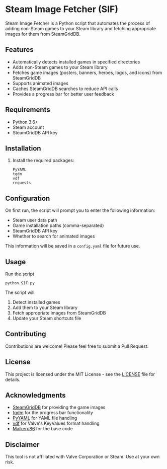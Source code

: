 # Steam Image Fetcher (SIF)

Steam Image Fetcher is a Python script that automates the process of adding non-Steam games to your Steam library and fetching appropriate images for them from SteamGridDB.

## Features

- Automatically detects installed games in specified directories
- Adds non-Steam games to your Steam library
- Fetches game images (posters, banners, heroes, logos, and icons) from SteamGridDB
- Supports animated images
- Caches SteamGridDB searches to reduce API calls
- Provides a progress bar for better user feedback

## Requirements

- Python 3.6+
- Steam account
- SteamGridDB API key

## Installation


1. Install the required packages:
   ```
   PyYAML
   tqdm
   vdf
   requests
   ```

## Configuration

On first run, the script will prompt you to enter the following information:

- Steam user data path
- Game installation paths (comma-separated)
- SteamGridDB API key
- Whether to search for animated images

This information will be saved in a `config.yaml` file for future use.

## Usage

Run the script
   ```
   python SIF.py
   ```
The script will:
1. Detect installed games
2. Add them to your Steam library
3. Fetch appropriate images from SteamGridDB
4. Update your Steam shortcuts file

## Contributing

Contributions are welcome! Please feel free to submit a Pull Request.

## License

This project is licensed under the MIT License - see the [LICENSE](LICENSE) file for details.

## Acknowledgments

- [SteamGridDB](https://www.steamgriddb.com/) for providing the game images
- [tqdm](https://github.com/tqdm/tqdm) for the progress bar functionality
- [PyYAML](https://pyyaml.org/) for YAML file handling
- [vdf](https://github.com/ValvePython/vdf) for Valve's KeyValues format handling
- [Maikeru86](https://github.com/Maikeru86/GameSync) for the base code
## Disclaimer

This tool is not affiliated with Valve Corporation or Steam. Use at your own risk.
